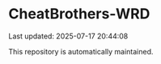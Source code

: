 # CheatBrothers-WRD

Last updated: 2025-07-17 20:44:08

This repository is automatically maintained.
